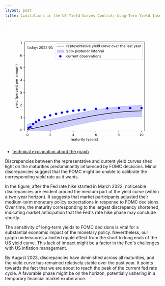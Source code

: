 ```yaml
---
layout: post
title: Limitations in the US Yield Curves Control; Long-Term Yield Insensitivity during the Recent Fed Rate Hikes
---
```


![about_fig.gif](/images/2023-10-7-uprising.gif)

- [technical explanation about the graph](https://econpreference.github.io/dyn_yields/)

Discrepancies between the representative and current yield curves shed light on the maturities predominantly influenced by FOMC decisions. Minor discrepancies suggest that the FOMC might be unable to calibrate the corresponding yield rate as it wants.

In the figure, after the Fed rate hike started in March 2022, noticeable discrepancies are evident around the medium part of the yield curve (within a two-year horizon). It suggests that market participants adjusted their medium-term monetary policy expectations in response to FOMC decisions. Over time, the maturity corresponding to the largest discrepancy shortened, indicating market anticipation that the Fed's rate hike phase may conclude shortly.

The sensitivity of long-term yields to FOMC decisions is vital for a substantial economic impact of the monetary policy. Nevertheless, our graph underscores a limited ripple effect from the short to long ends of the US yield curve. This lack of impact might be a factor in the Fed's challenges with US inflation management.

By August 2023, discrepancies have diminished across all maturities, and the yield curve has remained relatively stable over the past year. It points towards the fact that we are about to reach the peak of the current fed rate cycle. A favorable phase might be on the horizon, potentially ushering in a temporary financial market exuberance.
